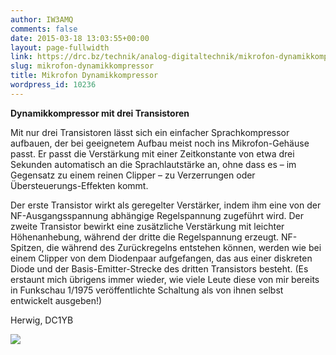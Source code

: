 ```yaml
---
author: IW3AMQ
comments: false
date: 2015-03-18 13:03:55+00:00
layout: page-fullwidth
link: https://drc.bz/technik/analog-digitaltechnik/mikrofon-dynamikkompressor/
slug: mikrofon-dynamikkompressor
title: Mikrofon Dynamikkompressor
wordpress_id: 10236
---
```


**Dynamikkompressor mit drei Transistoren**


Mit nur drei Transistoren lässt sich ein einfacher Sprachkompressor aufbauen, der bei geeignetem Aufbau meist noch ins Mikrofon-Gehäuse passt. Er passt die Verstärkung mit einer Zeitkonstante von etwa drei Sekunden automatisch an die Sprachlautstärke an, ohne dass es – im Gegensatz zu einem reinen Clipper – zu Verzerrungen oder Übersteuerungs-Effekten kommt.




Der erste Transistor wirkt als geregelter Verstärker, indem ihm eine von der NF-Ausgangsspannung abhängige Regelspannung zugeführt wird. Der zweite Transistor bewirkt eine zusätzliche Verstärkung mit leichter Höhenanhebung, während der dritte die Regelspannung erzeugt. NF-Spitzen, die während des Zurückregelns entstehen können, werden wie bei einem Clipper von dem Diodenpaar aufgefangen, das aus einer diskreten Diode und der Basis-Emitter-Strecke des dritten Transistors besteht. (Es erstaunt mich übrigens immer wieder, wie viele Leute diese von mir bereits in Funkschau 1/1975 veröffentlichte Schaltung als von ihnen selbst entwickelt ausgeben!)




Herwig, DC1YB




![](http://herwig.mobimail.de/pic/dynkomp.gif)



